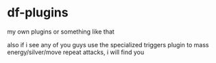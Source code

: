 # df-plugins
my own plugins or something like that

also if i see any of you guys use the specialized triggers plugin to mass energy/silver/move repeat attacks, i will find you
